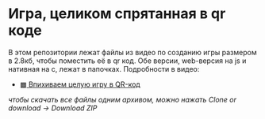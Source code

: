 # Игра, целиком спрятанная в qr коде
В этом репозитории лежат файлы из видео по созданию игры размером в 2.8кб, чтобы поместить её в qr код. Обе версии, web-версия на js и нативная на c, лежат в папочках. Подробности в видео:

- [▩ Впихиваем целую игру в QR-код](https://youtu.be/DfA2BKPOhCA)

*чтобы скачать все файлы одним архивом, можно нажать Clone or download -> Download ZIP*